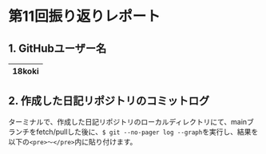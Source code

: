 # 第11回振り返りレポート

## 1. GitHubユーザー名

| 18koki         | 
| -------------- | 


## 2. 作成した日記リポジトリのコミットログ

ターミナルで、作成した日記リポジトリのローカルディレクトリにて、mainブランチをfetch/pullした後に、`$ git --no-pager log --graph`を実行し、結果を以下の`<pre>〜</pre>`内に貼り付けます。

<pre>

</pre>


